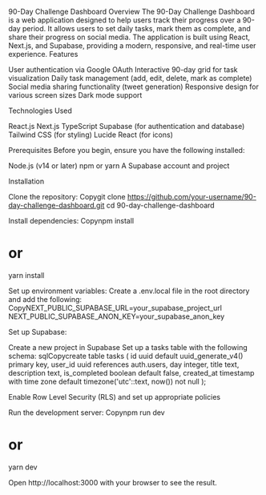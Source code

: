 90-Day Challenge Dashboard
Overview
The 90-Day Challenge Dashboard is a web application designed to help users track their progress over a 90-day period. It allows users to set daily tasks, mark them as complete, and share their progress on social media. The application is built using React, Next.js, and Supabase, providing a modern, responsive, and real-time user experience.
Features

User authentication via Google OAuth
Interactive 90-day grid for task visualization
Daily task management (add, edit, delete, mark as complete)
Social media sharing functionality (tweet generation)
Responsive design for various screen sizes
Dark mode support

Technologies Used

React.js
Next.js
TypeScript
Supabase (for authentication and database)
Tailwind CSS (for styling)
Lucide React (for icons)

Prerequisites
Before you begin, ensure you have the following installed:

Node.js (v14 or later)
npm or yarn
A Supabase account and project

Installation

Clone the repository:
Copygit clone https://github.com/your-username/90-day-challenge-dashboard.git
cd 90-day-challenge-dashboard

Install dependencies:
Copynpm install
# or
yarn install

Set up environment variables:
Create a .env.local file in the root directory and add the following:
CopyNEXT_PUBLIC_SUPABASE_URL=your_supabase_project_url
NEXT_PUBLIC_SUPABASE_ANON_KEY=your_supabase_anon_key

Set up Supabase:

Create a new project in Supabase
Set up a tasks table with the following schema:
sqlCopycreate table tasks (
  id uuid default uuid_generate_v4() primary key,
  user_id uuid references auth.users,
  day integer,
  title text,
  description text,
  is_completed boolean default false,
  created_at timestamp with time zone default timezone('utc'::text, now()) not null
);

Enable Row Level Security (RLS) and set up appropriate policies


Run the development server:
Copynpm run dev
# or
yarn dev

Open http://localhost:3000 with your browser to see the result.
